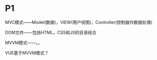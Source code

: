 # P1

MVC模式——Model(数据)，VIEW(用户视图)，Controller(控制器作数据处理)

DOM文件——包括HTML，CSS和JS的目录结合

MVVM模式——。。


VUE基于MVVM模式？